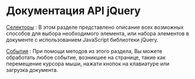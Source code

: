 # Документация API jQuery

[Селекторы](selectors/index.md)
: В этом разделе представлено описание всех возможных способов для выбора необходимого элемента, или набора элементов в документе с использованием JavaScript библиотеки jQuery.

[События](events/index.md)
: При помощи методов из этого раздела, Вы можете обработать любое событие, возникшее на странице, такие как перемещение курсора мыши, нажати кнопок на клавиатуре или загрузка документа.

<!--
[Методы DOM](dom.md)
: Все методы из этого раздела позволяют манипулировать DOM-элементами.

[Перемещения](traversing.md)
: Метода этого раздела позволяют перемещаться по дереву DOM-элементов.

[Утилиты](utilities.md)
: В этом разделе представлено описание различных функций (утилит) JavaScript библиотеки jQuery для работы с элементами DOM, HTML и XML строками, массивами, объектами, функциями и так далее.

[Эффекты](effects.md)
: В этом разделе сайта вы найдете для себя все методы для создания и добавления анимации, и сложных пользовательских эффектов на Ваши веб-страницы с использованием библиотеки jQuery.

[Ajax](ajax.md)
: AJAX (от англ. Asynchronous Javascript and XML — "асинхронный JavaScript и XML") — подход к построению интерактивных пользовательских интерфейсов веб-приложений, заключающийся в "фоновом" обмене данными браузера с веб-сервером.

[Объект Callbacks](callbacks.md)
: Многоцелевой объект (Callbacks), который обеспечивает мощный способ управления списками обратного вызова.

[Deferred](deferred.md)
: Является специальным объектом с методами регистрации нескольких обратных вызовов в очереди обратного вызова.
-->
